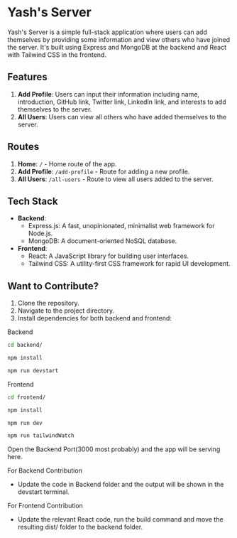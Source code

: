 # Yash's Server

Yash's Server is a simple full-stack application where users can add themselves by providing some information and view others who have joined the server. It's built using Express and MongoDB at the backend and React with Tailwind CSS in the frontend.

## Features

1. **Add Profile**: Users can input their information including name, introduction, GitHub link, Twitter link, LinkedIn link, and interests to add themselves to the server.
2. **All Users**: Users can view all others who have added themselves to the server.

## Routes

1. **Home**: `/` - Home route of the app.
2. **Add Profile**: `/add-profile` - Route for adding a new profile.
3. **All Users**: `/all-users` - Route to view all users added to the server.

## Tech Stack

-   **Backend**:
    -   Express.js: A fast, unopinionated, minimalist web framework for Node.js.
    -   MongoDB: A document-oriented NoSQL database.
-   **Frontend**:
    -   React: A JavaScript library for building user interfaces.
    -   Tailwind CSS: A utility-first CSS framework for rapid UI development.

## Want to Contribute?

1. Clone the repository.
2. Navigate to the project directory.
3. Install dependencies for both backend and frontend:

Backend

```bash
cd backend/
```

```bash
npm install
```

```bash
npm run devstart
```

Frontend

```bash
cd frontend/
```

```bash
npm install
```

```bash
npm run dev
```

```bash
npm run tailwindWatch
```

Open the Backend Port(3000 most probably) and the app will be serving here.

For Backend Contribution
- Update the code in Backend folder and the output will be shown in the devstart terminal.

For Frontend Contribution
- Update the relevant React code, run the build command and move the resulting dist/ folder to the backend folder.
